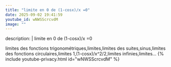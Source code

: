 ```yaml
---
title: "limite en 0 de (1-cosx)/x =0"
date: 2025-09-02 19:41:59 
youtube_id: wNWSScrcvdM
image: ""
---
```

description: |
  limite en 0 de (1-cosx)/x =0
  
  
  
  limites des fonctions trigonométriques,limites,limites des suites,sinus,limites des fonctions circulaires,limites 1,(1-cosx)/x^2/2,limites infinies,limites...
{% include youtube-privacy.html id="wNWSScrcvdM" %}
